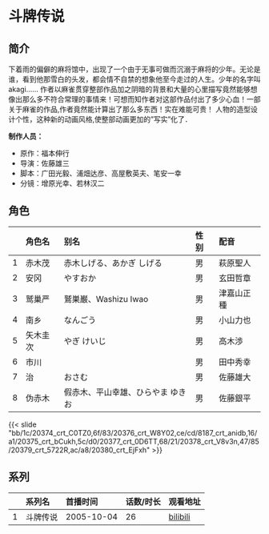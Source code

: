 # 斗牌传说


## 简介

下着雨的偏僻的麻将馆中，出现了一个由于无事可做而沉溺于麻将的少年。无论是谁，看到他那雪白的头发，都会情不自禁的想象他至今走过的人生。少年的名字叫akagi……
作者以麻雀贯穿整部作品加之阴暗的背景和大量的心里描写竟然能够想像出那么多不符合常理的事情来！可想而知作者对这部作品付出了多少心血！一部关于麻雀的作品,作者竟然能计算出了那么多东西！实在难能可贵！
人物的造型设计个性，这种新的动画风格,使整部动画更加的”写实”化了．

**制作人员：**
- 原作：福本伸行
- 导演：佐藤雄三
- 脚本：广田光毅、浦畑达彦、高屋敷英夫、笔安一幸
- 分镜：增原光幸、若林汉二

## 角色

|     |   角色名   |   别名  | 性别 |  配音  |
|:--- |:------  |:----      |:---  |:--   |
| 1 | 赤木茂 | 赤木しげる、あかぎ しげる | 男 | 萩原聖人 |
| 2 | 安冈 | やすおか | 男 | 玄田哲章 |
| 3 | 鹫巢严 | 鷲巣巌、Washizu Iwao | 男 | 津嘉山正種 |
| 4 | 南乡 | なんごう | 男 | 小山力也 |
| 5 | 矢木圭次 | やぎ けいじ | 男 | 高木渉 |
| 6 | 市川 |  | 男 | 田中秀幸 |
| 7 | 治 | おさむ | 男 | 佐藤雄大 |
| 8 | 伪赤木 | 假赤木、平山幸雄、ひらやま ゆきお | 男 | 佐藤銀平 |

{{< slide "bb/1c/20374_crt_C0TZ0,6f/83/20376_crt_W8Y02,ce/cd/8187_crt_anidb,16/a1/20375_crt_bCukh,5c/d0/20377_crt_0D6TT,68/21/20378_crt_V8v3n,47/85/20379_crt_5722R,ac/a8/20380_crt_EjFxh" >}}

## 系列

|     |   系列名   |   首播时间  | 话数/时长  | 观看地址 |
|:---  |:------    |:----      |:---       |:---  |
| 1 | 斗牌传说 | 2005-10-04 | 26 | [bilibili](https://www.bilibili.com/bangumi/play/ss1776)  |



